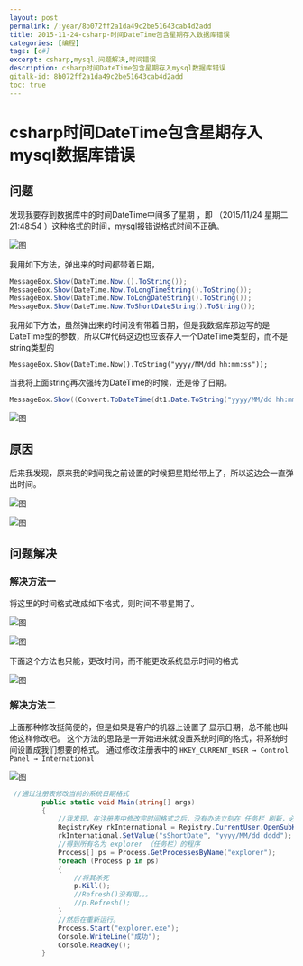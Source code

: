 ```yaml
---
layout: post
permalink: /:year/8b072ff2a1da49c2be51643cab4d2add
title: 2015-11-24-csharp-时间DateTime包含星期存入数据库错误
categories: [编程]
tags: [c#]
excerpt: csharp,mysql,问题解决,时间错误
description: csharp时间DateTime包含星期存入mysql数据库错误
gitalk-id: 8b072ff2a1da49c2be51643cab4d2add
toc: true
---
```


# csharp时间DateTime包含星期存入mysql数据库错误

## 问题

发现我要存到数据库中的时间DateTime中间多了星期 ，即 （2015/11/24 星期二 21:48:54 ）这种格式的时间，mysql报错说格式时间不正确。

![图](http://image.linxingyang.net/image/C-csharp/image/2015-11-24/01.png)

我用如下方法，弹出来的时间都带着日期，

```csharp
MessageBox.Show(DateTime.Now.().ToString());
MessageBox.Show(DateTime.Now.ToLongTimeString().ToString());
MessageBox.Show(DateTime.Now.ToLongDateString().ToString());
MessageBox.Show(DateTime.Now.ToShortDateString().ToString());
```

我用如下方法，虽然弹出来的时间没有带着日期，但是我数据库那边写的是DateTime型的参数，所以C#代码这边也应该存入一个DateTime类型的，而不是string类型的

```
MessageBox.Show(DateTime.Now().ToString("yyyy/MM/dd hh:mm:ss"));
```

当我将上面string再次强转为DateTime的时候，还是带了日期。

```csharp
MessageBox.Show((Convert.ToDateTime(dt1.Date.ToString("yyyy/MM/dd hh:mm:ss")).ToString()));
```

![图](http://image.linxingyang.net/image/C-csharp/image/2015-11-24/02.png)

## 原因

后来我发现，原来我的时间我之前设置的时候把星期给带上了，所以这边会一直弹出时间。

![图](http://image.linxingyang.net/image/C-csharp/image/2015-11-24/03.png)

![图](http://image.linxingyang.net/image/C-csharp/image/2015-11-24/04.png)

## 问题解决

### 解决方法一

将这里的时间格式改成如下格式，则时间不带星期了。

![图](http://image.linxingyang.net/image/C-csharp/image/2015-11-24/05.png)

![图](http://image.linxingyang.net/image/C-csharp/image/2015-11-24/06.png)

下面这个方法也只能，更改时间，而不能更改系统显示时间的格式

![图](http://image.linxingyang.net/image/C-csharp/image/2015-11-24/07.png)

### 解决方法二

上面那种修改挺简便的，但是如果是客户的机器上设置了 显示日期，总不能也叫他这样修改吧。
这个方法的思路是一开始进来就设置系统时间的格式，将系统时间设置成我们想要的格式。
通过修改注册表中的   `HKEY_CURRENT_USER → Control Panel → International`

![图](http://image.linxingyang.net/image/C-csharp/image/2015-11-24/08.png)

```csharp
 //通过注册表修改当前的系统日期格式
        public static void Main(string[] args)
        {
            //我发现，在注册表中修改完时间格式之后，没有办法立刻在 任务栏 刷新，必须杀死任务栏进程，然后重新开启，才行。。。不知道有没有办法刷新那个任务栏。应该平常我们改时间格式的时候是可以马上看到修改后的效果的。。。
            RegistryKey rkInternational = Registry.CurrentUser.OpenSubKey(@"Control Panel\International", true);
            rkInternational.SetValue("sShortDate", "yyyy/MM/dd dddd");
            //得到所有名为 explorer （任务栏）的程序
            Process[] ps = Process.GetProcessesByName("explorer");
            foreach (Process p in ps)
            {
                //将其杀死
                p.Kill();
                //Refresh()没有用。。。
                //p.Refresh();
            }
            //然后在重新运行。
            Process.Start("explorer.exe");
            Console.WriteLine("成功");
            Console.ReadKey();
        }
```
